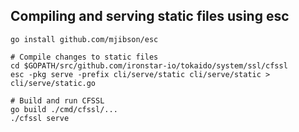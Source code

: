 ## Compiling and serving static files using esc

```
go install github.com/mjibson/esc

# Compile changes to static files
cd $GOPATH/src/github.com/ironstar-io/tokaido/system/ssl/cfssl
esc -pkg serve -prefix cli/serve/static cli/serve/static > cli/serve/static.go

# Build and run CFSSL
go build ./cmd/cfssl/...
./cfssl serve
```
